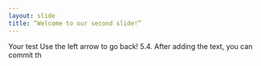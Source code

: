 ```yaml
---
layout: slide
title: “Welcome to our second slide!”
---
```

Your test
Use the left arrow to go back!
5.4. After adding the text, you can commit th